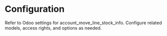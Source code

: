 # Configuration

Refer to Odoo settings for account_move_line_stock_info. Configure related models, access rights, and options as needed.
